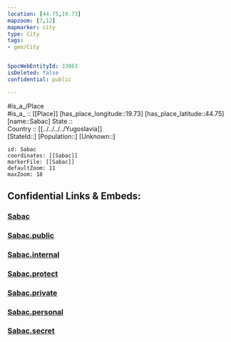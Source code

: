 ```yaml
---
location: [44.75,19.73] 
mapzoom: [7,12] 
mapmarker: city 
type: City
tags:
- geo/City


SpocWebEntityId: 33863
isDeleted: false
confidential: public

---
```

#is_a_/Place  
#is_a_ :: [[Place]] 
[has_place_longitude::19.73] 
[has_place_latitude::44.75] 
[name::Sabac] 
State ::  
Country :: [[../../../../Yugoslavia]]  
[StateId::] 
[Population::] 
[Unknown::] 


```leaflet
id: Sabac
coordinates: [[Sabac]] 
markerFile: [[Sabac]] 
defaultZoom: 11 
maxZoom: 18
```


## Confidential Links & Embeds: 

### [Sabac](/_Standards/Earth/Continent/Europe/Europe~South/Serbia/districts~Serbia/Macvanski/City/Sabac.md) 

### [Sabac.public](/_public/Earth/Continent/Europe/Europe~South/Serbia/districts~Serbia/Macvanski/City/Sabac.public.md) 

### [Sabac.internal](/_internal/Earth/Continent/Europe/Europe~South/Serbia/districts~Serbia/Macvanski/City/Sabac.internal.md) 

### [Sabac.protect](/_protect/Earth/Continent/Europe/Europe~South/Serbia/districts~Serbia/Macvanski/City/Sabac.protect.md) 

### [Sabac.private](/_private/Earth/Continent/Europe/Europe~South/Serbia/districts~Serbia/Macvanski/City/Sabac.private.md) 

### [Sabac.personal](/_personal/Earth/Continent/Europe/Europe~South/Serbia/districts~Serbia/Macvanski/City/Sabac.personal.md) 

### [Sabac.secret](/_secret/Earth/Continent/Europe/Europe~South/Serbia/districts~Serbia/Macvanski/City/Sabac.secret.md)

